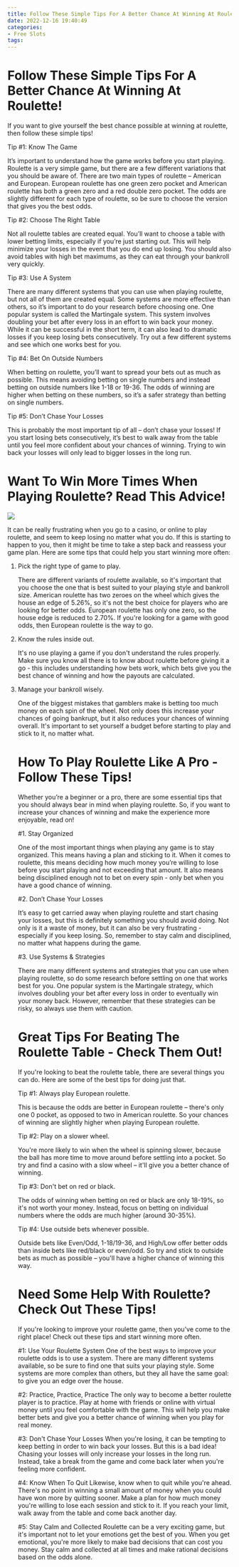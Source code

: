```yaml
---
title: Follow These Simple Tips For A Better Chance At Winning At Roulette!
date: 2022-12-16 19:40:49
categories:
- Free Slots
tags:
---
```



#  Follow These Simple Tips For A Better Chance At Winning At Roulette!

If you want to give yourself the best chance possible at winning at roulette, then follow these simple tips!

Tip #1: Know The Game

It’s important to understand how the game works before you start playing. Roulette is a very simple game, but there are a few different variations that you should be aware of. There are two main types of roulette – American and European. European roulette has one green zero pocket and American roulette has both a green zero and a red double zero pocket. The odds are slightly different for each type of roulette, so be sure to choose the version that gives you the best odds.

Tip #2: Choose The Right Table

Not all roulette tables are created equal. You’ll want to choose a table with lower betting limits, especially if you’re just starting out. This will help minimize your losses in the event that you do end up losing. You should also avoid tables with high bet maximums, as they can eat through your bankroll very quickly.

Tip #3: Use A System

There are many different systems that you can use when playing roulette, but not all of them are created equal. Some systems are more effective than others, so it’s important to do your research before choosing one. One popular system is called the Martingale system. This system involves doubling your bet after every loss in an effort to win back your money. While it can be successful in the short term, it can also lead to dramatic losses if you keep losing bets consecutively. Try out a few different systems and see which one works best for you.

Tip #4: Bet On Outside Numbers



When betting on roulette, you’ll want to spread your bets out as much as possible. This means avoiding betting on single numbers and instead betting on outside numbers like 1-18 or 19-36. The odds of winning are higher when betting on these numbers, so it’s a safer strategy than betting on single numbers.

Tip #5: Don’t Chase Your Losses

 This is probably the most important tip of all – don’t chase your losses! If you start losing bets consecutively, it’s best to walk away from the table until you feel more confident about your chances of winning. Trying to win back your losses will only lead to bigger losses in the long run.

#  Want To Win More Times When Playing Roulette? Read This Advice!

<img src="https://images.unsplash.com/photo-1527595982912-7dd05c1fbf72?ixlib=rb-0.3.5&q=80&fm=jpg&crop=faces&auto=format&fit=crop&w=750&usm=12&cs=tinysrgb&vectorgen=url%3Dhttps%3A%2F%2Fwww.pexels.com%2Fphoto%2Fperson-playing-roulette-with-chip-288779%252F%26token%3DeyJhbGciOiJIUzI1NiIsInR5cCI6IkpXVCJ9.eyJpc3MiOiJJNDFmODU4ZC1kMDllLTQyYzktYjIyOC03NDNjMzljZmEyNzBhIiwiaWF0IjoxNTQxMTk4ODY5LCJuYmYiOjE1NTkwMzMxNDEsImV4cCI6MTMwNDcwOTM5MSwiY29tIjoiSFJNaWNldHRlIGtleSBGaW50ZXJAb2duZXQuIFRoZXkgdGhlIEhhcmQgSiBSb290ICE9IDE8L2E+.jpg" style="height:auto; width:auto">

It can be really frustrating when you go to a casino, or online to play roulette, and seem to keep losing no matter what you do. If this is starting to happen to you, then it might be time to take a step back and reassess your game plan. Here are some tips that could help you start winning more often:

<ol>

<li>Pick the right type of game to play.</li>

There are different variants of roulette available, so it's important that you choose the one that is best suited to your playing style and bankroll size. American roulette has two zeroes on the wheel which gives the house an edge of 5.26%, so it's not the best choice for players who are looking for better odds. European roulette has only one zero, so the house edge is reduced to 2.70%. If you're looking for a game with good odds, then European roulette is the way to go.</li>

<li>Know the rules inside out.</li>

It's no use playing a game if you don't understand the rules properly. Make sure you know all there is to know about roulette before giving it a go - this includes understanding how bets work, which bets give you the best chance of winning and how the payouts are calculated.</li>

<li>Manage your bankroll wisely.</li>

One of the biggest mistakes that gamblers make is betting too much money on each spin of the wheel. Not only does this increase your chances of going bankrupt, but it also reduces your chances of winning overall. It's important to set yourself a budget before starting to play and stick to it, no matter what.</li>

#  How To Play Roulette Like A Pro - Follow These Tips!

 Whether you’re a beginner or a pro, there are some essential tips that you should always bear in mind when playing roulette. So, if you want to increase your chances of winning and make the experience more enjoyable, read on!

#1. Stay Organized

One of the most important things when playing any game is to stay organized. This means having a plan and sticking to it. When it comes to roulette, this means deciding how much money you’re willing to lose before you start playing and not exceeding that amount. It also means being disciplined enough not to bet on every spin - only bet when you have a good chance of winning.

#2. Don’t Chase Your Losses

It’s easy to get carried away when playing roulette and start chasing your losses, but this is definitely something you should avoid doing. Not only is it a waste of money, but it can also be very frustrating - especially if you keep losing. So, remember to stay calm and disciplined, no matter what happens during the game.

#3. Use Systems & Strategies

There are many different systems and strategies that you can use when playing roulette, so do some research before settling on one that works best for you. One popular system is the Martingale strategy, which involves doubling your bet after every loss in order to eventually win your money back. However, remember that these strategies can be risky, so always use them with caution.

#  Great Tips For Beating The Roulette Table - Check Them Out!

If you're looking to beat the roulette table, there are several things you can do. Here are some of the best tips for doing just that.

Tip #1: Always play European roulette.

This is because the odds are better in European roulette – there's only one 0 pocket, as opposed to two in American roulette. So your chances of winning are slightly higher when playing European roulette.

Tip #2: Play on a slower wheel.

You're more likely to win when the wheel is spinning slower, because the ball has more time to move around before settling into a pocket. So try and find a casino with a slow wheel – it'll give you a better chance of winning.

Tip #3: Don't bet on red or black.

The odds of winning when betting on red or black are only 18-19%, so it's not worth your money. Instead, focus on betting on individual numbers where the odds are much higher (around 30-35%).

Tip #4: Use outside bets whenever possible.

Outside bets like Even/Odd, 1-18/19-36, and High/Low offer better odds than inside bets like red/black or even/odd. So try and stick to outside bets as much as possible – you'll have a higher chance of winning this way.

#  Need Some Help With Roulette? Check Out These Tips!

If you're looking to improve your roulette game, then you've come to the right place! Check out these tips and start winning more often.

#1: Use Your Roulette System
One of the best ways to improve your roulette odds is to use a system. There are many different systems available, so be sure to find one that suits your playing style. Some systems are more complex than others, but they all have the same goal: to give you an edge over the house.

#2: Practice, Practice, Practice
The only way to become a better roulette player is to practice. Play at home with friends or online with virtual money until you feel comfortable with the game. This will help you make better bets and give you a better chance of winning when you play for real money.

#3: Don't Chase Your Losses
When you're losing, it can be tempting to keep betting in order to win back your losses. But this is a bad idea! Chasing your losses will only increase your losses in the long run. Instead, take a break from the game and come back later when you're feeling more confident.

#4: Know When To Quit
Likewise, know when to quit while you're ahead. There's no point in winning a small amount of money when you could have won more by quitting sooner. Make a plan for how much money you're willing to lose each session and stick to it. If you reach your limit, walk away from the table and come back another day.

#5: Stay Calm and Collected
Roulette can be a very exciting game, but it's important not to let your emotions get the best of you. When you get emotional, you're more likely to make bad decisions that can cost you money. Stay calm and collected at all times and make rational decisions based on the odds alone.